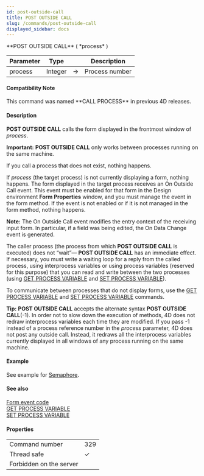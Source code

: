 ```yaml
---
id: post-outside-call
title: POST OUTSIDE CALL
slug: /commands/post-outside-call
displayed_sidebar: docs
---
```


<!--REF #_command_.POST OUTSIDE CALL.Syntax-->**POST OUTSIDE CALL** ( *process* )<!-- END REF-->
<!--REF #_command_.POST OUTSIDE CALL.Params-->
| Parameter | Type |  | Description |
| --- | --- | --- | --- |
| process | Integer | &#8594;  | Process number |

<!-- END REF-->

#### Compatibility Note 

<!--REF #_command_.POST OUTSIDE CALL.Summary-->This command was named **CALL PROCESS** in previous 4D releases.<!-- END REF--> 

#### Description 

**POST OUTSIDE CALL** calls the form displayed in the frontmost window of *process*. 

**Important:** **POST OUTSIDE CALL** only works between processes running on the same machine.

If you call a process that does not exist, nothing happens.

If *process* (the target process) is not currently displaying a form, nothing happens. The form displayed in the target process receives an On Outside Call event. This event must be enabled for that form in the Design environment **Form Properties** window, and you must manage the event in the form method. If the event is not enabled or if it is not managed in the form method, nothing happens. 

**Note:** The On Outside Call event modifies the entry context of the receiving input form. In particular, if a field was being edited, the On Data Change event is generated.

The caller process (the process from which **POST OUTSIDE CALL** is executed) does not “wait”— **POST OUTSIDE CALL** has an immediate effect. If necessary, you must write a waiting loop for a reply from the called process, using interprocess variables or using process variables (reserved for this purpose) that you can read and write between the two processes (using [GET PROCESS VARIABLE](get-process-variable.md) and [SET PROCESS VARIABLE](set-process-variable.md)).

To communicate between processes that do not display forms, use the [GET PROCESS VARIABLE](get-process-variable.md) and [SET PROCESS VARIABLE](set-process-variable.md) commands.

**Tip:** **POST OUTSIDE CALL** accepts the alternate syntax **POST OUTSIDE CALL**(-1). In order not to slow down the execution of methods, 4D does not redraw interprocess variables each time they are modified. If you pass -1 instead of a process reference number in the *process* parameter, 4D does not post any outside call. Instead, it redraws all the interprocess variables currently displayed in all windows of any process running on the same machine.

#### Example 

See example for [Semaphore](semaphore.md).

#### See also 

[Form event code](../commands/form-event-code.md)  
[GET PROCESS VARIABLE](get-process-variable.md)  
[SET PROCESS VARIABLE](set-process-variable.md)  

#### Properties
|  |  |
| --- | --- |
| Command number | 329 |
| Thread safe | &check; |
| Forbidden on the server ||


